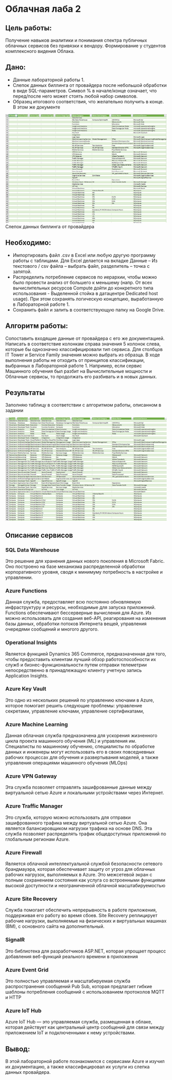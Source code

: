 # Облачная лаба 2

## Цель работы:
Получение навыков аналитики и понимания спектра публичных облачных сервисов без привязки к вендору. Формирование у студентов комплексного видения Облака. 
## Дано: 
* Данные лабораторной работы 1.
* Слепок данных биллинга от провайдера после небольшой обработки в виде SQL-параметров. Символ % в начале/конце означает, что перед/после него может стоять любой набор символов.
* Образец итогового соответствия, что желательно получить в конце. В этом же документе

![img_1.png](img_1.png)
Слепок данных биллинга от провайдера

## Необходимо: 
* Импортировать файл .csv в Excel или любую другую программу работы с таблицами. Для Excel делается на вкладке Данные – Из текстового / csv файла – выбрать файл, разделитель – точка с запятой.
* Распределить потребление сервисов по иерархии, чтобы можно было провести анализ от большего к меньшему (напр. От всех вычислительных ресурсов Compute дойти до конкретного типа использования - Выделенной стойка в датацентре Dedicated host usage). При этом сохранять логическую концепцию, выработанную в Лабораторной работе 1.
* Сохранить файл и залить в соответствующую папку на Google Drive.

## Алгоритм работы:
Сопоставить входящие данные от провайдера с его же документацией. Написать в соответствие колонкам справа значения 5 колонок слева, которые бы однозначно классифицировали тип сервиса. Для столбцов IT Tower и Service Family значения можно выбрать из образца. В ходе выполнения работы не отходить от принципов классификации, выбранных в Лабораторной работе 1. Например, если сервис Машинного обучения был разбит на Вычислительные мощности и Облачные сервисы, то продолжать его разбивать и в новых данных.

## Результаты

Заполняю таблицу в соответствии с алгоритмом работы, описанном в задании

![img_2.png](img_2.png)

## Описание сервисов

### SQL Data Warehouse
Это решение для хранения данных нового поколения в Microsoft Fabric. Оно построено на базе механизма распределенной обработки корпоративного уровня, сводя к минимуму потребность в настройке и управлении. 
### Azure Functions
Данная служба, предоставляет всю постоянно обновляемую инфраструктуру и ресурсы, необходимые для запуска приложений. Functions обеспечивают бессерверные вычисления для Azure. Из можно использовать для создания веб-API, реагирования на изменения базы данных, обработки потоков Интернета вещей, управления очередями сообщений и многого другого.
### Operational Insights
Является функцией Dynamics 365 Commerce, предназначенная для того, чтобы предоставить клиентам лучший обзор работоспособности их служб и бизнес-функциональности путем отправки телеметрии непосредственно в принадлежащую клиенту учетную запись Application Insights.
### Azure Key Vault
Это одно из нескольких решений по управлению ключами в Azure, которое помогает решить следующие проблемы: управление секретами, управление ключами, управление сертификатами,   
### Azure Machine Learning
Данная облачная служба предназначена для ускорения жизненного цикла проекта машинного обучения (ML) и управления им. Специалисты по машинному обучению, специалисты по обработке данных и инженеры могут использовать его в своих повседневных рабочих процессах для обучения и развертывания моделей, а также управления операциями машинного обучения (MLOps)
### Azure VPN Gateway
Эта служба позволяет отправлять зашифрованные данные между виртуальной сетью Azure и локальными устройствами через Интернет.
### Azure Traffic Manager
Это служба, которую можно использовать для отправки зашифрованного трафика между виртуальной сетью Azure. Она является балансировщиком нагрузки трафика на основе DNS. Эта служба позволяет распределять трафик общедоступных приложений по глобальным регионам Azure. 
### Azure Firewall
Является облачной интеллектуальной службой безопасности сетевого брандмауэра, которая обеспечивает защиту от угроз для облачных рабочих нагрузок, выполняемых в Azure. Это межсетевой экран с полным сохранением состояния как услуга со встроенными функциями высокой доступности и неограниченной облачной масштабируемостью
### Azure Site Recovery
Служба помогает обеспечить непрерывность в работе приложения, поддерживая его работу во время сбоев. Site Recovery реплицирует рабочие нагрузки, выполняемые на физических и виртуальных машинах (ВМ), с основного сайта на дополнительный. 
### SignalR
Это библиотека для разработчиков ASP.NET, которая упрощает процесс добавления веб-функций реального времени в приложения
### Azure Event Grid
Это полностью управляемая и масштабируемая служба распространения сообщений Pub Sub, которая предлагает гибкие шаблоны потребления сообщений с использованием протоколов MQTT и HTTP
### Azure IoT Hub
Azure IoT Hub — это управляемая служба, размещенная в облаке, которая действует как центральный центр сообщений для связи между приложением IoT и подключенными к нему устройствами.

## Вывод:

В этой лабораторной работе познакомился с сервисами Azure и изучил их документацию, а также классифицировал их услуги из
слепка данных провайдера.